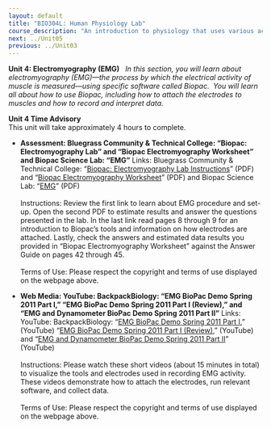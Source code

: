 ```yaml
---
layout: default
title: "BIO304L: Human Physiology Lab"
course_description: "An introduction to physiology that uses various activities and exercises to explore the subject. Lab topics include: enzyme activity, electroencephalography (EEG), electromyogram (EMG), electrocardiography (ECG), reflexes, blood pressure and heart rate, blood typing, spirometry, urinalysis, digestion of carbohydrates and proteins, and sea urchin embryology."
next: ../Unit05
previous: ../Unit03
---
```

**Unit 4: Electromyography (EMG)** <span id="4"></span> 
*In this section, you will learn about electromyography (EMG)—the
process by which the electrical activity of muscle is measured—using
specific software called Biopac.  You will learn all about how to use
Biopac, including how to attach the electrodes to muscles and how to
record and interpret data.*

**Unit 4 Time Advisory**  
This unit will take approximately 4 hours to complete.

-   **Assessment: Bluegrass Community & Technical College: “Biopac:
    Electromyography Lab” and “Biopac Electromyography Worksheet” and
    Biopac Science Lab: “EMG”**
    Links: Bluegrass Community & Technical College: “[Biopac:
    Electromyography Lab
    Instructions](http://district.bluegrass.kctcs.edu/rmccane0001/shared_files/BiopacInstructions.pdf)”
    (PDF) and “[Biopac Electromyography
    Worksheet](http://district.bluegrass.kctcs.edu/rmccane0001/shared_files/BiopacWorksheet.pdf)”
    (PDF) and Biopac Science Lab:
    “[EMG](https://wiki.brown.edu/confluence/download/attachments/31613/BioPAC+Teachers_Guide.pdf?version=1&modificationDate=1249653463000)”
    (PDF)  
        
     Instructions: Review the first link to learn about EMG procedure
    and set-up. Open the second PDF to estimate results and answer the
    questions presented in the lab. In the last link read pages 8
    through 9 for an introduction to Biopac’s tools and information on
    how electrodes are attached. Lastly, check the answers and estimated
    data results you provided in “Biopac Electromyography Worksheet”
    against the Answer Guide on pages 42 through 45.   
        
     Terms of Use: Please respect the copyright and terms of use
    displayed on the webpage above.

-   **Web Media: YouTube: BackpackBiology: “EMG BioPac Demo Spring 2011
    Part I,” “EMG BioPac Demo Spring 2011 Part I (Review),” and “EMG and
    Dynamometer BioPac Demo Spring 2011 Part II”**
    Links: YouTube: BackpackBiology: “[EMG BioPac Demo Spring 2011 Part
    I](http://www.youtube.com/watch?v=mEyVHfaCkY0),” (YouTube) “[EMG
    BioPac Demo Spring 2011 Part I
    (Review)](http://www.youtube.com/watch?v=z9T0gar0LYs&feature=related),”
    (YouTube) and “[EMG and Dynamometer BioPac Demo Spring 2011 Part
    II](http://www.youtube.com/watch?v=e5AHaw8Ralg&feature=related)”
    (YouTube)  
        
     Instructions: Please watch these short videos (about 15 minutes in
    total) to visualize the tools and electrodes used in recording EMG
    activity.  These videos demonstrate how to attach the electrodes,
    run relevant software, and collect data.   
        
     Terms of Use: Please respect the copyright and terms of use
    displayed on the webpage above.


